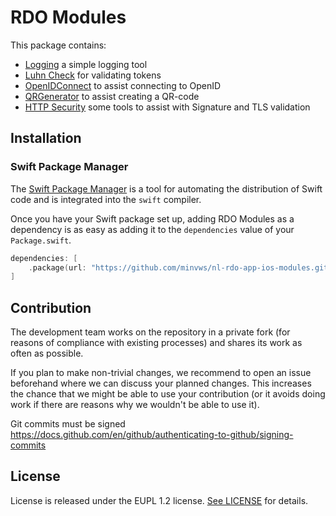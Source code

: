 # RDO Modules

This package contains:

- [Logging](/Sources/Logging/Logging.md) a simple logging tool
- [Luhn Check](/Sources/LuhnCheck/LuhnCheck.md) for validating tokens
- [OpenIDConnect](/Sources/OpenIDConnect/OpenIDConnect.md) to assist connecting to OpenID
- [QRGenerator](/Sources/QRGenerator/QRGenerator.md) to assist creating a QR-code
- [HTTP Security](/Sources/HTTPSecurity/HTTPSECURITY.md) some tools to assist with Signature and TLS validation

## Installation

### Swift Package Manager

The [Swift Package Manager](https://swift.org/package-manager/) is a tool for automating the distribution of Swift code and is integrated into the `swift` compiler.

Once you have your Swift package set up, adding RDO Modules as a dependency is as easy as adding it to the `dependencies` value of your `Package.swift`.

```swift
dependencies: [
    .package(url: "https://github.com/minvws/nl-rdo-app-ios-modules.git", .upToNextMajor(from: "1.0.0"))
]
```

## Contribution

The development team works on the repository in a private fork (for reasons of compliance with existing processes) and shares its work as often as possible. 

If you plan to make non-trivial changes, we recommend to open an issue beforehand where we can discuss your planned changes. This increases the chance that we might be able to use your contribution (or it avoids doing work if there are reasons why we wouldn't be able to use it).

Git commits must be signed https://docs.github.com/en/github/authenticating-to-github/signing-commits

## License

License is released under the EUPL 1.2 license. [See LICENSE](https://github.com/minvws/nl-rdo-app-ios-modules/blob/master/LICENSE.txt) for details.





